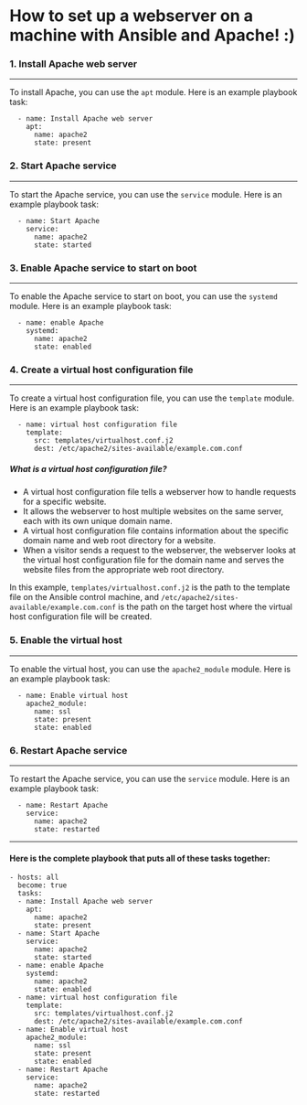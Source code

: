 # How to set up a webserver on a machine with Ansible and Apache! :)

### 1.  Install Apache web server
___
To install Apache, you can use the `apt` module. Here is an example playbook task:
```
  - name: Install Apache web server
    apt:
      name: apache2
      state: present
```
### 2.  Start Apache service
___
To start the Apache service, you can use the `service` module. Here is an example playbook task:
```
  - name: Start Apache
    service:
      name: apache2
      state: started
```
### 3.  Enable Apache service to start on boot
___
To enable the Apache service to start on boot, you can use the `systemd` module. Here is an example playbook task:
```
  - name: enable Apache
    systemd:
      name: apache2
      state: enabled
```
### 4.  Create a virtual host configuration file
___
To create a virtual host configuration file, you can use the `template` module. Here is an example playbook task:
```
  - name: virtual host configuration file
    template:
      src: templates/virtualhost.conf.j2
      dest: /etc/apache2/sites-available/example.com.conf
```
##### What is a virtual host configuration file? 
-   A virtual host configuration file tells a webserver how to handle requests for a specific website.
-   It allows the webserver to host multiple websites on the same server, each with its own unique domain name.
-   A virtual host configuration file contains information about the specific domain name and web root directory for a website.
-   When a visitor sends a request to the webserver, the webserver looks at the virtual host configuration file for the domain name and serves the website files from the appropriate web root directory.

In this example, `templates/virtualhost.conf.j2` is the path to the template file on the Ansible control machine, and `/etc/apache2/sites-available/example.com.conf` is the path on the target host where the virtual host configuration file will be created.

### 5.  Enable the virtual host
___
To enable the virtual host, you can use the `apache2_module` module. Here is an example playbook task:
```
  - name: Enable virtual host
    apache2_module:
      name: ssl
      state: present
      state: enabled
```
### 6.  Restart Apache service
___
To restart the Apache service, you can use the `service` module. Here is an example playbook task:
```
  - name: Restart Apache
    service:
      name: apache2
      state: restarted
```
___
#### Here is the complete playbook that puts all of these tasks together:



```---
- hosts: all 
  become: true
  tasks:
  - name: Install Apache web server
    apt:
      name: apache2
      state: present
  - name: Start Apache
    service:
      name: apache2
      state: started
  - name: enable Apache
    systemd:
      name: apache2
      state: enabled
  - name: virtual host configuration file
    template:
      src: templates/virtualhost.conf.j2
      dest: /etc/apache2/sites-available/example.com.conf
  - name: Enable virtual host
    apache2_module:
      name: ssl
      state: present
      state: enabled
  - name: Restart Apache
    service:
      name: apache2
      state: restarted
```
